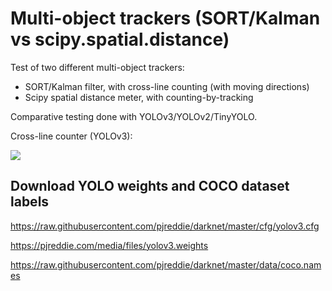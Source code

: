 # Multi-object trackers (SORT/Kalman vs scipy.spatial.distance)

Test of two different multi-object trackers:
* SORT/Kalman filter, with cross-line counting (with moving directions)
* Scipy spatial distance meter, with counting-by-tracking

Comparative testing done with YOLOv3/YOLOv2/TinyYOLO.

Cross-line counter (YOLOv3):

![](gifs/counter.gif)

## Download YOLO weights and COCO dataset labels
https://raw.githubusercontent.com/pjreddie/darknet/master/cfg/yolov3.cfg

https://pjreddie.com/media/files/yolov3.weights

https://raw.githubusercontent.com/pjreddie/darknet/master/data/coco.names
